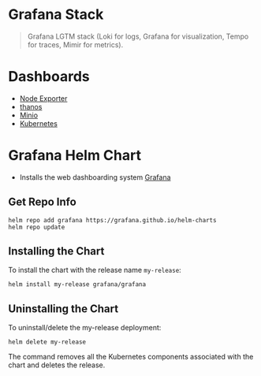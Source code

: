 # Grafana Stack

> Grafana LGTM stack (Loki for logs, Grafana for visualization, Tempo for traces, Mimir for metrics). 

# Dashboards

- [Node Exporter](https://grafana.com/grafana/dashboards/1860-node-exporter-full/)
- [thanos](https://grafana.com/grafana/dashboards/12937-thanos-overview-public/)
- [Minio](https://grafana.com/grafana/dashboards/13502-minio-dashboard/)
- [Kubernetes](https://grafana.com/grafana/dashboards/6417-kubernetes-cluster-prometheus/)

# Grafana Helm Chart

* Installs the web dashboarding system [Grafana](http://grafana.org/)

## Get Repo Info

```console
helm repo add grafana https://grafana.github.io/helm-charts
helm repo update
```

## Installing the Chart

To install the chart with the release name `my-release`:

```console
helm install my-release grafana/grafana
```

## Uninstalling the Chart

To uninstall/delete the my-release deployment:

```console
helm delete my-release
```

The command removes all the Kubernetes components associated with the chart and deletes the release.
